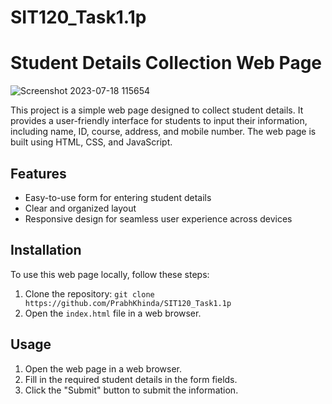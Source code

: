 # SIT120_Task1.1p

# Student Details Collection Web Page

![Screenshot 2023-07-18 115654](https://github.com/PrabhKhinda/SIT120_Task1.1p/assets/133014455/67f66b69-a1b0-43fc-9f61-9825c03e80bc)


This project is a simple web page designed to collect student details. It provides a user-friendly interface for students to input their information, including name, ID, course, address, and mobile number. The web page is built using HTML, CSS, and JavaScript.

## Features

- Easy-to-use form for entering student details
- Clear and organized layout
- Responsive design for seamless user experience across devices

## Installation

To use this web page locally, follow these steps:

1. Clone the repository: `git clone https://github.com/PrabhKhinda/SIT120_Task1.1p`
2. Open the `index.html` file in a web browser.

## Usage

1. Open the web page in a web browser.
2. Fill in the required student details in the form fields.
3. Click the "Submit" button to submit the information.
